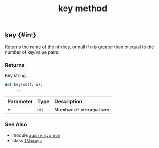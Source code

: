 ﻿---
title: key method
second_title: Aspose.SVG for Python via .NET API References
description: 
type: docs
weight: 40
url: /python-net/aspose.svg.dom/istorage/key/
is_root: false
---

## key {#int}

Returns the name of the nth key, or null if n is greater than or equal to the number of key/value pairs.


### Returns 


Key string.


```python
def key(self, n):
    ...
```


| Parameter | Type | Description |
| :- | :- | :- |
| n | int | Number of storage item. |



### See Also
* module [`aspose.svg.dom`](../../)
* class [`IStorage`](/svg/python-net/aspose.svg.dom/istorage)

